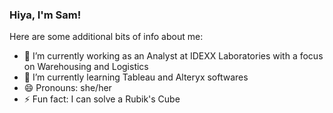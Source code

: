 ### Hiya, I'm Sam!

Here are some additional bits of info about me:

- 🔭 I’m currently working as an Analyst at IDEXX Laboratories with a focus on Warehousing and Logistics
- 🌱 I’m currently learning Tableau and Alteryx softwares
- 😄 Pronouns: she/her
- ⚡ Fun fact: I can solve a Rubik's Cube

<!--
**SamanthaDean/SamanthaDean** is a ✨ _special_ ✨ repository because its `README.md` (this file) appears on your GitHub profile.

Here are some ideas to get you started:
- 🔭 I’m currently working as an Analyst at IDEXX Laboratories with a focus on Warehousing and Logistics
- 🌱 I’m currently learning Tableau and Alteryx softwares
- 😄 Pronouns: she/her
- ⚡ Fun fact: I can solve a Rubik's Cube
